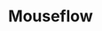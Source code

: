 ---
blog: https://mouseflow.com/blog
facebook: https://facebook.com/mouseflowdotcom
instagram: https://instagram.com/mouseflow
linkedin: https://linkedin.com/company/mouseflow
logohandle: mouseflow
sort: mouseflow
title: Mouseflow
twitter: https://x.com/mouseflow
website: https://mouseflow.com/
---